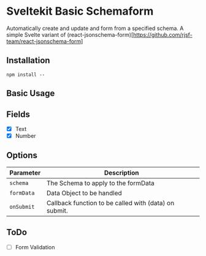# Sveltekit Basic Schemaform
Automatically create and update and form from a specified schema.
A simple Svelte variant of (react-jsonschema-form)[https://github.com/rjsf-team/react-jsonschema-form]

## Installation

```
npm install --
```

## Basic Usage

## Fields

- [x] Text
- [x] Number

## Options

| Parameter  | Description |
| ------------- | ------------- |
| `schema`  | The Schema to apply to the formData  |
| `formData`  | Data Object to be handled  |
| `onSubmit`  | Callback function to be called with (data) on submit.  |

## ToDo

- [ ] Form Validation
